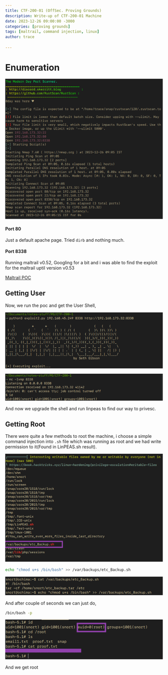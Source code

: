 ```yaml
---
title: CTF-200-01 (OffSec. Proving Grounds)
description: Write-up of CTF-200-01 Machine
date: 2023-12-26 09:00:00 -3000
categories: [proving grounds]
tags: [maltrail, command injection, linux]
author: trace

---
```


# Enumeration

![](../../assets/writeups/2023-12-26-CTF-200-01/portscan.png)

#### Port 80

Just a default apache page. Tried `dirb` and nothing much.

#### Port 8338

Running maltrail v0.52, Googling for a bit and i was able to find the exploit for the maltrail uptil version v0.53

[Maltrail POC](https://github.com/SethJGibson/Hummingbird-Maltrail-RCE-PoC/blob/main/hummingbird.py)

## Getting User

Now, we run the poc and get the User Shell,

![runningexploit.png](../../assets/writeups/2023-12-26-CTF-200-01/runningexploit.png)

![usershell.png](../../assets/writeups/2023-12-26-CTF-200-01/usershell.png)

And now we upgrade the shell and run linpeas to find our way to privesc.

## Getting Root

There were quite a few methods to root the machine, i choose a simple command injection into `.sh` file which was running as root and we had write permission to it(Found in LinPEAS.sh result).

![privescfilefound.png](../../assets/writeups/2023-12-26-CTF-200-01/privescfilefound.png)

```bash
echo "chmod u+s /bin/bash" >> /var/backups/etc_Backup.sh
```

![commandinjection.png](../../assets/writeups/2023-12-26-CTF-200-01/commandinjection.png)

And after couple of seconds we can just do,

```bash
/bin/bash -p
```

![proof.png](../../assets/writeups/2023-12-26-CTF-200-01/proof.png)

And we get root
